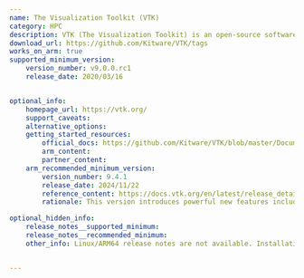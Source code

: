 ```yaml
---
name: The Visualization Toolkit (VTK)
category: HPC
description: VTK (The Visualization Toolkit) is an open-source software system for 3D computer graphics, image processing, and visualization. It provides a comprehensive suite of tools and libraries for creating complex visualizations.
download_url: https://github.com/Kitware/VTK/tags
works_on_arm: true
supported_minimum_version:
    version_number: v9.0.0.rc1
    release_date: 2020/03/16


optional_info:
    homepage_url: https://vtk.org/
    support_caveats:
    alternative_options:
    getting_started_resources:
        official_docs: https://github.com/Kitware/VTK/blob/master/Documentation/docs/build_instructions/build.md
        arm_content:
        partner_content:
    arm_recommended_minimum_version:
        version_number: 9.4.1
        release_date: 2024/11/22
        reference_content: https://docs.vtk.org/en/latest/release_details/9.4.html
        rationale: This version introduces powerful new features including vtkImplicitArray for memory-efficient data access, support for higher-order Galerkin cells via vtkCellGrid, and a revamped discrete space modeling system. The rendering engine adds OpenGL tessellation shaders, WebGPU compute support, and a new ANARI backend. Python integration is enhanced with pythonic object construction, pipeline chaining, and support for Python 3.13 wheels. New I/O readers (e.g., ERF, FDS, CGNS) and vtkHDFWriter extend file format compatibility. The compute shader API, WebAssembly improvements, and VR collaboration mode elevate cross-platform and immersive visualization. A host of performance optimizations, including improved multi-threading, reduced memory usage, and modularization, enhance usability across HPC environments. Deprecated APIs and legacy modules have been removed for modernization.

optional_hidden_info:
    release_notes__supported_minimum:
    release_notes__recommended_minimum:
    other_info: Linux/ARM64 release notes are not available. Installation and testing are done via the [tar archive](https://github.com/Kitware/VTK/releases/tag/v9.0.0.rc1).


---
```


